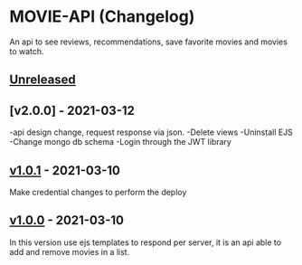 # MOVIE-API (Changelog)
An api to see reviews, recommendations, save favorite movies and movies to watch.

## [Unreleased]
## [v2.0.0] - 2021-03-12
<!-- ### Fixed
-  -->
-api design change, request response via json.
-Delete views
-Uninstall EJS
-Change mongo db schema
-Login through the JWT library
## [v1.0.1] - 2021-03-10
<!-- ### Fixed
-  -->
Make credential changes to perform the deploy
## [v1.0.0] - 2021-03-10
<!-- ### Fixed
-  -->
In this version use ejs templates to respond per server, it is an api able to add and remove movies in a list.


[Unreleased]: https://github.com/wilberpulido/Lista-de-tareas/compare/main...HEAD
[v1.0.1]: https://github.com/wilberpulido/Lista-de-tareas/compare/v1.0.0...v1.0.1
[v1.0.0]: https://github.com/wilberpulido/Lista-de-tareas/compare/main...v1.0.0